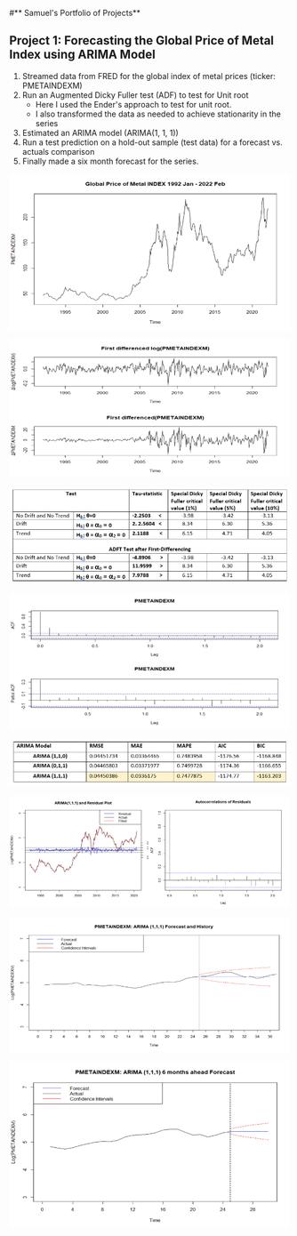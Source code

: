 #** Samuel's Portfolio of Projects**

## **Project 1: Forecasting the Global Price of Metal Index using ARIMA Model**
1. Streamed data from FRED for the global index of metal prices (ticker: PMETAINDEXM)
2. Run an Augmented Dicky Fuller test (ADF) to test for Unit root
    - Here I used the Ender's approach to test for unit root.
    - I also transformed the data as needed to achieve stationarity in the series
3. Estimated an ARIMA model (ARIMA(1, 1, 1))
4. Run a test prediction on a hold-out sample (test data) for a forecast vs. actuals comparison
5. Finally made a six month forecast for the series.

![](/Images/Plot%20of%20the%20series.png)

![](/Images/Series%20transformation.png)

![](/Images/ADF%20Test%20results.PNG)

![](/Images/ACF_PACF%20plot.png)

![](/Images/Models%20comparison.PNG)

![](/Images/estimated%20model%20fit%20and%20residuals.png)

![](/Images/forecast%20vs%20actuals.png)

![](/Images/6%20month%20forecast.png)
